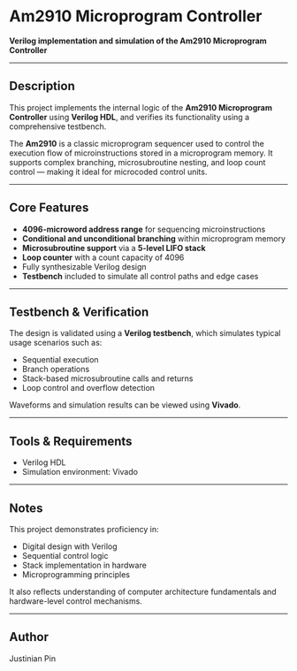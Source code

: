 # Am2910 Microprogram Controller

**Verilog implementation and simulation of the Am2910 Microprogram Controller**

---

## Description

This project implements the internal logic of the **Am2910 Microprogram Controller** using **Verilog HDL**, and verifies its functionality using a comprehensive testbench.

The **Am2910** is a classic microprogram sequencer used to control the execution flow of microinstructions stored in a microprogram memory. It supports complex branching, microsubroutine nesting, and loop count control — making it ideal for microcoded control units.

---

## Core Features

- **4096-microword address range** for sequencing microinstructions
- **Conditional and unconditional branching** within microprogram memory
- **Microsubroutine support** via a **5-level LIFO stack**
- **Loop counter** with a count capacity of 4096
- Fully synthesizable Verilog design
- **Testbench** included to simulate all control paths and edge cases

---

## Testbench & Verification

The design is validated using a **Verilog testbench**, which simulates typical usage scenarios such as:
- Sequential execution
- Branch operations
- Stack-based microsubroutine calls and returns
- Loop control and overflow detection

Waveforms and simulation results can be viewed using **Vivado**.

---

## Tools & Requirements

- Verilog HDL
- Simulation environment: Vivado

---

## Notes

This project demonstrates proficiency in:
- Digital design with Verilog
- Sequential control logic
- Stack implementation in hardware
- Microprogramming principles

It also reflects understanding of computer architecture fundamentals and hardware-level control mechanisms.

---

## Author

Justinian Pin
